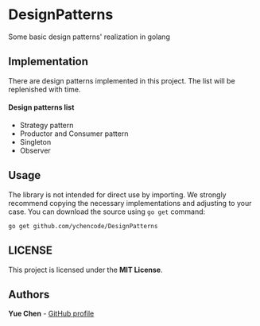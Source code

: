 # DesignPatterns
Some basic design patterns' realization in golang

## Implementation
There are design patterns implemented in this project. The list will be replenished with time.

#### Design patterns list
- Strategy pattern
- Productor and Consumer pattern
- Singleton
- Observer

## Usage
The library is not intended for direct use by importing. We strongly recommend copying the necessary implementations and adjusting to your case.
You can download the source using `go get` command:
```
go get github.com/ychencode/DesignPatterns
```

## LICENSE
This project is licensed under the **MIT License**.

## Authors
**Yue Chen** - [GitHub profile](https://github.com/ychencode)